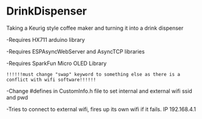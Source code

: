 # DrinkDispenser
Taking a Keurig style coffee maker and turning it into a drink dispenser

-Requires HX711 arduino library

-Requires ESPAsyncWebServer and AsyncTCP libraries

-Requires SparkFun Micro OLED Library 

	!!!!!!must change "swap" keyword to something else as there is a conflict with wifi software!!!!!!

-Change #defines in CustomInfo.h file to set internal and external wifi ssid and pwd

-Tries to connect to external wifi, fires up its own wifi if it fails.  IP 192.168.4.1
